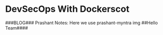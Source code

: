 # DevSecOps With Dockerscot 

###BLOG###
Prashant Notes: Here we use prashant-myntra img
##Hello Team####
